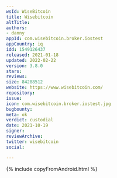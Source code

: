 ```yaml
---
wsId: WiseBitcoin
title: Wisebitcoin
altTitle: 
authors:
- danny
appId: com.wisebitcoin.broker.iostest
appCountry: iq
idd: 1549126437
released: 2021-01-18
updated: 2022-02-22
version: 3.8.0
stars: 
reviews: 
size: 84288512
website: https://www.wisebitcoin.com/
repository: 
issue: 
icon: com.wisebitcoin.broker.iostest.jpg
bugbounty: 
meta: ok
verdict: custodial
date: 2021-10-19
signer: 
reviewArchive: 
twitter: wisebitcoin
social: 

---
```


{% include copyFromAndroid.html %}

